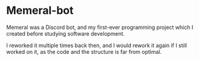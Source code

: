 # Memeral-bot

Memeral was a Discord bot, and my first-ever programming project which I created before studying software development.

I reworked it multiple times back then, and I would rework it again if I still worked on it, as the code and the structure is far from optimal.

